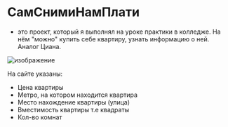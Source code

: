 # СамСнимиНамПлати
- это проект, который я выполнял на уроке практики в колледже. На нём "можно" купить себе квартиру, узнать информацию о ней. Аналог Циана.<br>

![изображение](https://github.com/ZeusBlockTuber/samsnimi/assets/68651897/4c31dd9f-94ec-4830-b414-7a244f90720a)


На сайте указаны:
- Цена квартиры
- Метро, на котором находится квартира
- Место нахождение квартиры (улица)
- Вместимость квартиры т.е квадраты
- Кол-во комнат
